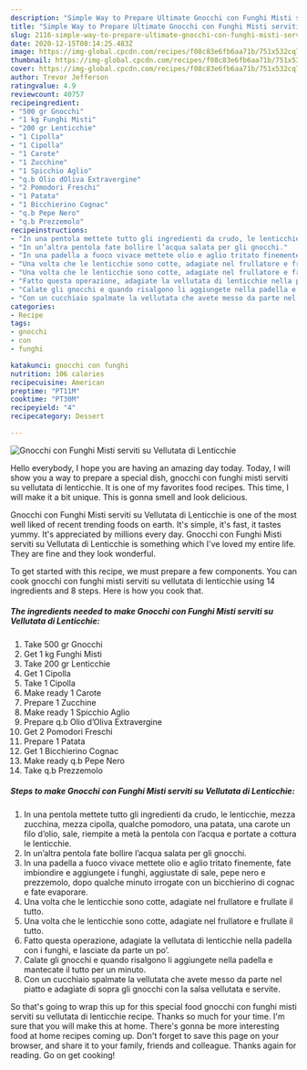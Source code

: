 ```yaml
---
description: "Simple Way to Prepare Ultimate Gnocchi con Funghi Misti serviti su Vellutata di Lenticchie"
title: "Simple Way to Prepare Ultimate Gnocchi con Funghi Misti serviti su Vellutata di Lenticchie"
slug: 2116-simple-way-to-prepare-ultimate-gnocchi-con-funghi-misti-serviti-su-vellutata-di-lenticchie
date: 2020-12-15T08:14:25.483Z
image: https://img-global.cpcdn.com/recipes/f08c83e6fb6aa71b/751x532cq70/gnocchi-con-funghi-misti-serviti-su-vellutata-di-lenticchie-recipe-main-photo.jpg
thumbnail: https://img-global.cpcdn.com/recipes/f08c83e6fb6aa71b/751x532cq70/gnocchi-con-funghi-misti-serviti-su-vellutata-di-lenticchie-recipe-main-photo.jpg
cover: https://img-global.cpcdn.com/recipes/f08c83e6fb6aa71b/751x532cq70/gnocchi-con-funghi-misti-serviti-su-vellutata-di-lenticchie-recipe-main-photo.jpg
author: Trevor Jefferson
ratingvalue: 4.9
reviewcount: 40757
recipeingredient:
- "500 gr Gnocchi"
- "1 kg Funghi Misti"
- "200 gr Lenticchie"
- "1 Cipolla"
- "1 Cipolla"
- "1 Carote"
- "1 Zucchine"
- "1 Spicchio Aglio"
- "q.b Olio dOliva Extravergine"
- "2 Pomodori Freschi"
- "1 Patata"
- "1 Bicchierino Cognac"
- "q.b Pepe Nero"
- "q.b Prezzemolo"
recipeinstructions:
- "In una pentola mettete tutto gli ingredienti da crudo, le lenticchie, mezza zucchina, mezza cipolla, qualche pomodoro, una patata, una carote un filo d’olio, sale, riempite a metà la pentola con l’acqua e portate a cottura le lenticchie."
- "In un’altra pentola fate bollire l’acqua salata per gli gnocchi."
- "In una padella a fuoco vivace mettete olio e aglio tritato finemente, fate imbiondire e aggiungete i funghi, aggiustate di sale, pepe nero e prezzemolo, dopo qualche minuto irrogate con un bicchierino di cognac e fate evaporare."
- "Una volta che le lenticchie sono cotte, adagiate nel frullatore e frullate il tutto."
- "Una volta che le lenticchie sono cotte, adagiate nel frullatore e frullate il tutto."
- "Fatto questa operazione, adagiate la vellutata di lenticchie nella padella con i funghi, e lasciate da parte un po’."
- "Calate gli gnocchi e quando risalgono li aggiungete nella padella e mantecate il tutto per un minuto."
- "Con un cucchiaio spalmate la vellutata che avete messo da parte nel piatto e adagiate di sopra gli gnocchi con la salsa vellutata e servite."
categories:
- Recipe
tags:
- gnocchi
- con
- funghi

katakunci: gnocchi con funghi 
nutrition: 106 calories
recipecuisine: American
preptime: "PT11M"
cooktime: "PT30M"
recipeyield: "4"
recipecategory: Dessert

---
```



![Gnocchi con Funghi Misti serviti su Vellutata di Lenticchie](https://img-global.cpcdn.com/recipes/f08c83e6fb6aa71b/751x532cq70/gnocchi-con-funghi-misti-serviti-su-vellutata-di-lenticchie-recipe-main-photo.jpg)

Hello everybody, I hope you are having an amazing day today. Today, I will show you a way to prepare a special dish, gnocchi con funghi misti serviti su vellutata di lenticchie. It is one of my favorites food recipes. This time, I will make it a bit unique. This is gonna smell and look delicious.

Gnocchi con Funghi Misti serviti su Vellutata di Lenticchie is one of the most well liked of recent trending foods on earth. It's simple, it's fast, it tastes yummy. It's appreciated by millions every day. Gnocchi con Funghi Misti serviti su Vellutata di Lenticchie is something which I've loved my entire life. They are fine and they look wonderful.




To get started with this recipe, we must prepare a few components. You can cook gnocchi con funghi misti serviti su vellutata di lenticchie using 14 ingredients and 8 steps. Here is how you cook that.

<!--inarticleads1-->

##### The ingredients needed to make Gnocchi con Funghi Misti serviti su Vellutata di Lenticchie:

1. Take 500 gr Gnocchi
1. Get 1 kg Funghi Misti
1. Take 200 gr Lenticchie
1. Get 1 Cipolla
1. Take 1 Cipolla
1. Make ready 1 Carote
1. Prepare 1 Zucchine
1. Make ready 1 Spicchio Aglio
1. Prepare q.b Olio d’Oliva Extravergine
1. Get 2 Pomodori Freschi
1. Prepare 1 Patata
1. Get 1 Bicchierino Cognac
1. Make ready q.b Pepe Nero
1. Take q.b Prezzemolo




<!--inarticleads2-->

##### Steps to make Gnocchi con Funghi Misti serviti su Vellutata di Lenticchie:

1. In una pentola mettete tutto gli ingredienti da crudo, le lenticchie, mezza zucchina, mezza cipolla, qualche pomodoro, una patata, una carote un filo d’olio, sale, riempite a metà la pentola con l’acqua e portate a cottura le lenticchie.
1. In un’altra pentola fate bollire l’acqua salata per gli gnocchi.
1. In una padella a fuoco vivace mettete olio e aglio tritato finemente, fate imbiondire e aggiungete i funghi, aggiustate di sale, pepe nero e prezzemolo, dopo qualche minuto irrogate con un bicchierino di cognac e fate evaporare.
1. Una volta che le lenticchie sono cotte, adagiate nel frullatore e frullate il tutto.
1. Una volta che le lenticchie sono cotte, adagiate nel frullatore e frullate il tutto.
1. Fatto questa operazione, adagiate la vellutata di lenticchie nella padella con i funghi, e lasciate da parte un po’.
1. Calate gli gnocchi e quando risalgono li aggiungete nella padella e mantecate il tutto per un minuto.
1. Con un cucchiaio spalmate la vellutata che avete messo da parte nel piatto e adagiate di sopra gli gnocchi con la salsa vellutata e servite.




So that's going to wrap this up for this special food gnocchi con funghi misti serviti su vellutata di lenticchie recipe. Thanks so much for your time. I'm sure that you will make this at home. There's gonna be more interesting food at home recipes coming up. Don't forget to save this page on your browser, and share it to your family, friends and colleague. Thanks again for reading. Go on get cooking!
